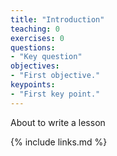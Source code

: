 ```yaml
---
title: "Introduction"
teaching: 0
exercises: 0
questions:
- "Key question"
objectives:
- "First objective."
keypoints:
- "First key point."
---
```


About to write a lesson

{% include links.md %}
